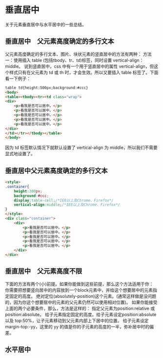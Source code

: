 # 垂直居中

关于元素垂直居中与水平居中的一些总结。

## 垂直居中　父元素高度确定的多行文本

父元素高度确定的多行文本、图片、块状元素的竖直居中的方法有两种：
方法一：使用插入 table (包括tbody、tr、td)标签，同时设置 vertical-align：middle。
说到竖直居中，css 中有一个用于竖直居中的属性 vertical-align，但这个样式只有在父元素为 td 或 th 时，才会生效。所以又要插入 table 标签了。下面看一下例子：

```html
table td{height:500px;background:#ccc}
<body>
<table><tbody><tr><td class="wrap">
<div>
    <p>看我是否可以居中。</p>
    <p>看我是否可以居中。</p>
    <p>看我是否可以居中。</p>
    <p>看我是否可以居中。</p>
    <p>看我是否可以居中。</p>
</div>
</td></tr></tbody></table>
</body>
```

因为 td 标签默认情况下就默认设置了 vertical-align 为 middle，所以我们不需要显式地设置了。

## 垂直居中父元素高度确定的多行文本

```html
<style>
.container{
    height:300px;
    background:#ccc;
    display:table-cell;/*IE8以上及Chrome、Firefox*/
    vertical-align:middle;/*IE8以上及Chrome、Firefox*/
}
</style>
<div class="container">
    <div>
        <p>看我是否可以居中。</p>
        <p>看我是否可以居中。</p>
        <p>看我是否可以居中。</p>
        <p>看我是否可以居中。</p>
        <p>看我是否可以居中。</p>
    </div>
</div>
```

## 垂直居中　父元素高度不限

下面的方法有两个(小)前提。如果你能做到这些前提，那么这个方法适用于你：
你需要把想要竖向居中的内容放到一个block元素中，并给这个想要居中的元素指定固定的高度。
绝对定位(absolutely-position)这个元素。(通常这样做是没问题的，因为你这个想要居中的元素的父元素仍然可以使用相对位置)。
如果你能接受上面的两个必要条件，那么，方法是这样的：
指定父元素为position:relative 或 position:absolute。
给子元素指定固定的高度。给子元素设定position:absolute 以及 top:50%，让子元素移动到父元素内部上下居中的位置。
给子元素设定 margin-top:-yy，这里的 yy 的值是你的子元素的高度的一半，弥补居中时的偏差。

## 水平居中
